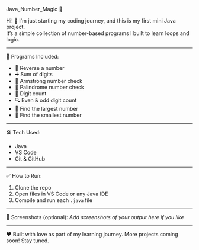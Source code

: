 Java_Number_Magic 💫

Hi! 👋 I'm just starting my coding journey, and this is my first mini Java project.  
It’s a simple collection of number-based programs I built to learn loops and logic.

---

 🚀 Programs Included:
- 🔁 Reverse a number
- ➕ Sum of digits
- 💠 Armstrong number check
- 🔁 Palindrome number check
- 🔢 Digit count
- 🔍 Even & odd digit count
- 🔼 Find the largest number
- 🔽 Find the smallest number

---

 🛠️ Tech Used:
- Java
- VS Code
- Git & GitHub

---

 ✅ How to Run:
1. Clone the repo
2. Open files in VS Code or any Java IDE
3. Compile and run each `.java` file

---

 📸 Screenshots (optional):
_Add screenshots of your output here if you like_

---

 ❤️ Built with love as part of my learning journey.
More projects coming soon! Stay tuned.
